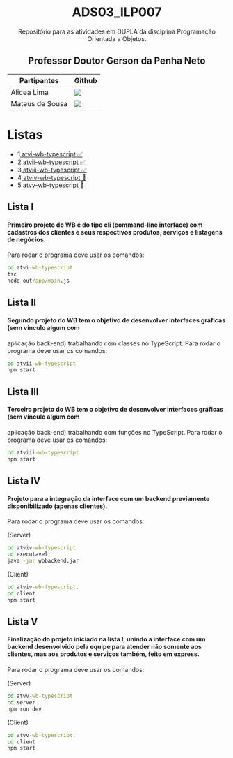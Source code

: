 <div align="center">

# ADS03_ILP007

Repositório para as atividades em DUPLA da disciplina Programação Orientada a Objetos.

## Professor Doutor Gerson da Penha Neto

| Partipantes | Github |
| -------- |-------- |
| Alicea Lima | <a href="https://github.com/alicearocha" target="_blanck"><img src = "https://img.shields.io/badge/GitHub-100000?style=for-the-badge&logo=github&logoColor=white" target="_blank"></a> |
| Mateus de Sousa | <a href="https://github.com/MateusdiSousa" target="_blanck"><img src = "https://img.shields.io/badge/GitHub-100000?style=for-the-badge&logo=github&logoColor=white" target="_blank"></a> |

</div>


# Listas
* 1<a href="#1"> atvi-wb-typescript ✅</a>
* 2<a href="#2"> atvii-wb-typescript ✅</a>
* 3<a href="#3"> atviii-wb-typescript ✅</a>
* 4<a href="#4"> atviv-wb-typescript 🚧</a>
* 5<a href="#5"> atvv-wb-typescript 🚧</a>

<span id="1">

## Lista I

#### Primeiro projeto do WB é do tipo cli (command-line interface) com cadastros dos clientes e seus respectivos produtos, serviços e listagens de negócios.
Para rodar o programa deve usar os comandos: 

```cmd
cd atvi-wb-typescript
tsc
node out/app/main.js
```

<span id="2">

## Lista II

#### Segundo projeto do WB tem o objetivo de desenvolver interfaces gráficas (sem vínculo algum com
aplicação back-end) trabalhando com classes no TypeScript.
Para rodar o programa deve usar os comandos: 

```cmd
cd atvii-wb-typescript
npm start
```

<span id="3">

## Lista III

#### Terceiro projeto do WB tem o objetivo de desenvolver interfaces gráficas (sem vínculo algum com
aplicação back-end) trabalhando com funções no TypeScript.
Para rodar o programa deve usar os comandos: 

```cmd
cd atviii-wb-typescript
npm start
```

<span id="4">

## Lista IV

#### Projeto para a integração da interface com um backend previamente disponibilizado (apenas clientes).
Para rodar o programa deve usar os comandos: 

(Server)
```cmd
cd atviv-wb-typescript
cd executavel
java -jar wbbackend.jar
```

(Client)
```cmd
cd atviv-wb-typescript. 
cd client
npm start
```

<span id="5">

## Lista V

#### Finalização do projeto iniciado na lista I, unindo a interface com um backend desenvolvido pela equipe para atender não somente aos clientes, mas aos produtos e serviços também, feito em express.
Para rodar o programa deve usar os comandos: 

(Server)
```cmd
cd atvv-wb-typescript
cd server
npm run dev
```

(Client)
```cmd
cd atvv-wb-typescript. 
cd client
npm start
```
